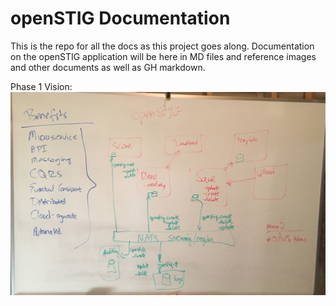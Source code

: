 # openSTIG Documentation

This is the repo for all the docs as this project goes along.  Documentation on the openSTIG application will be here in MD files and reference images and other documents as well as GH markdown.

Phase 1 Vision:
![Image](./architecture/phase1-architecture-whiteboard.jpg?raw=true)
